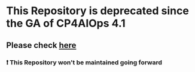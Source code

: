 # This Repository is deprecated since the GA of CP4AIOps 4.1
## Please check [here](https://github.com/niklaushirt/ibm-aiops-training) 

### ❗ This Repository won't be maintained going forward

